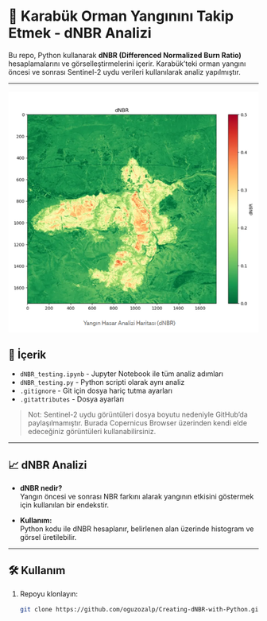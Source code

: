 # 🌲 Karabük Orman Yangınını Takip Etmek - dNBR Analizi

Bu repo, Python kullanarak **dNBR (Differenced Normalized Burn Ratio)** hesaplamalarını ve görselleştirmelerini içerir. Karabük’teki orman yangını öncesi ve sonrası Sentinel-2 uydu verileri kullanılarak analiz yapılmıştır.

---

![dNBR Zoomed Area](example.png)

## 📂 İçerik

- `dNBR_testing.ipynb` - Jupyter Notebook ile tüm analiz adımları  
- `dNBR_testing.py` - Python scripti olarak aynı analiz  
- `.gitignore` - Git için dosya hariç tutma ayarları  
- `.gitattributes` - Dosya ayarları  

> Not: Sentinel-2 uydu görüntüleri dosya boyutu nedeniyle GitHub’da paylaşılmamıştır. Burada Copernicus Browser üzerinden kendi elde edeceğiniz görüntüleri kullanabilirsiniz.

---

## 📈 dNBR Analizi

- **dNBR nedir?**  
  Yangın öncesi ve sonrası NBR farkını alarak yangının etkisini göstermek için kullanılan bir endekstir.  

- **Kullanım:**  
  Python kodu ile dNBR hesaplanır, belirlenen alan üzerinde histogram ve görsel üretilebilir.  

  

---

## 🛠️ Kullanım

1. Repoyu klonlayın:  
   ```bash
   git clone https://github.com/oguzozalp/Creating-dNBR-with-Python.git
